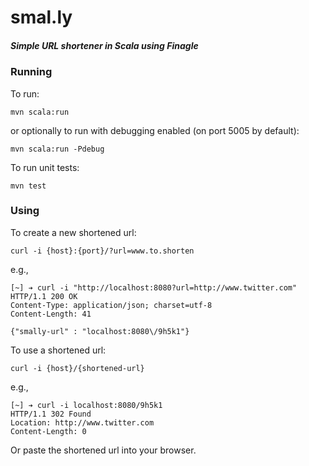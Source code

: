 # smal.ly

##### Simple URL shortener in Scala using Finagle

### Running

To run:

    mvn scala:run
    
or optionally to run with debugging enabled (on port 5005 by default):

    mvn scala:run -Pdebug

To run unit tests:

    mvn test


### Using

To create a new shortened url:

    curl -i {host}:{port}/?url=www.to.shorten
    
e.g.,

    [~] ➔ curl -i "http://localhost:8080?url=http://www.twitter.com"
    HTTP/1.1 200 OK
    Content-Type: application/json; charset=utf-8
    Content-Length: 41

    {"smally-url" : "localhost:8080\/9h5k1"}
    
To use a shortened url:

    curl -i {host}/{shortened-url}
    
e.g.,

    [~] ➔ curl -i localhost:8080/9h5k1
    HTTP/1.1 302 Found
    Location: http://www.twitter.com
    Content-Length: 0
    
Or paste the shortened url into your browser.
